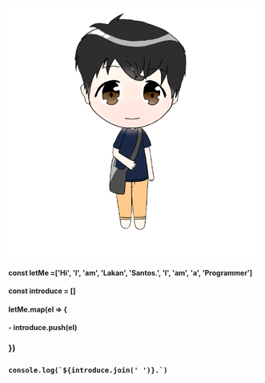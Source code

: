 <picture>
  <source media="(prefers-color-scheme: dark)" srcset="https://github.com/lakansantos/Naclriven/blob/main/me.png?raw=true">
  <source media="(prefers-color-scheme: light)" srcset="https://github.com/lakansantos/Naclriven/blob/main/me.png?raw=true">
  <img alt="Shows a digitalized art of myself" src="https://github.com/lakansantos/Naclriven/blob/main/me.png?raw=true">
</picture>



#### const letMe =['Hi', 'I', 'am', 'Lakan', 'Santos.', 'I',  'am', 'a', 'Programmer']
#### const introduce = []
#### letMe.map(el => {
#### - introduce.push(el)
### })
### ``console.log(`${introduce.join(' ')}.`)``
